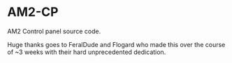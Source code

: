 # AM2-CP
AM2 Control panel source code.

Huge thanks goes to FeralDude and Flogard who made this over the course of ~3 weeks with their hard unprecedented dedication.
